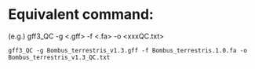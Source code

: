 # Equivalent command: 
(e.g.)
gff3_QC -g <.gff> -f <.fa> -o <xxxQC.txt>
```
gff3_QC -g Bombus_terrestris_v1.3.gff -f Bombus_terrestris.1.0.fa -o Bombus_terrestris_v1.3_QC.txt
```

